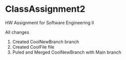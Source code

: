 # ClassAssignment2
HW Assignment for Software Engineering II 

All changes
1. Created CoolNewBranch branch
2. Created CoolFile file
3. Puled and Merged CoolNewBranch with Main branch
   
